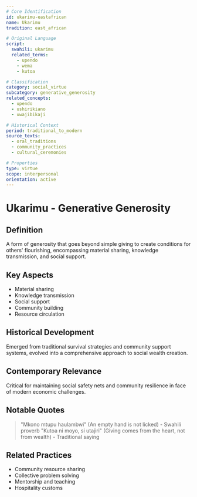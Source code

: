 ```yaml
---
# Core Identification
id: ukarimu-eastafrican
name: Ukarimu
tradition: east_african

# Original Language
script:
  swahili: ukarimu
  related_terms:
    - upendo
    - wema
    - kutoa

# Classification
category: social_virtue
subcategory: generative_generosity
related_concepts:
  - upendo
  - ushirikiano
  - uwajibikaji

# Historical Context
period: traditional_to_modern
source_texts:
  - oral_traditions
  - community_practices
  - cultural_ceremonies

# Properties
type: virtue
scope: interpersonal
orientation: active
---
```


# Ukarimu - Generative Generosity

## Definition
A form of generosity that goes beyond simple giving to create conditions for others' flourishing, encompassing material sharing, knowledge transmission, and social support.

## Key Aspects
- Material sharing
- Knowledge transmission
- Social support
- Community building
- Resource circulation

## Historical Development
Emerged from traditional survival strategies and community support systems, evolved into a comprehensive approach to social wealth creation.

## Contemporary Relevance
Critical for maintaining social safety nets and community resilience in face of modern economic challenges.

## Notable Quotes
> "Mkono mtupu haulambwi" (An empty hand is not licked) - Swahili proverb
> "Kutoa ni moyo, si utajiri" (Giving comes from the heart, not from wealth) - Traditional saying

## Related Practices
- Community resource sharing
- Collective problem solving
- Mentorship and teaching
- Hospitality customs
